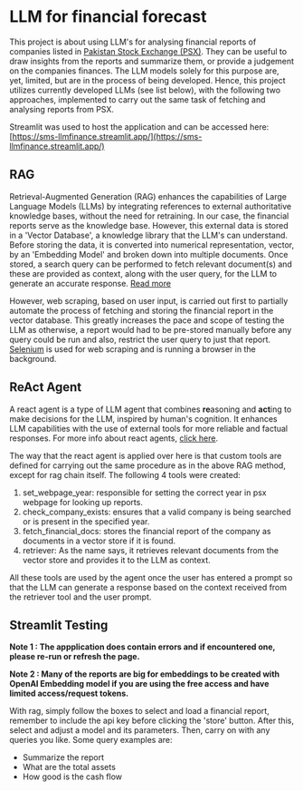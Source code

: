 # LLM for financial forecast
This project is about using LLM's for analysing financial reports of companies listed in [Pakistan Stock Exchange (PSX)](https://financials.psx.com.pk/).
They can be useful to draw insights from the reports and summarize them, or provide a judgement on the companies finances. The LLM models solely for this purpose are, yet, limited, but are in the process of being developed. 
Hence, this project utilizes currently developed LLMs (see list below), with the following two approaches, implemented to carry out the same task of fetching and analysing reports from PSX. 

Streamlit was used to host the application and can be accessed here: [https://sms-llmfinance.streamlit.app/](https://sms-llmfinance.streamlit.app/)

## RAG
Retrieval-Augmented Generation (RAG) enhances the capabilities of Large Language Models (LLMs) by integrating references to external authoritative knowledge bases, without the need for retraining.
In our case, the financial reports serve as the knowledge base. However, this external data is stored in a 'Vector Database', a knowledge library that the LLM's can understand. Before storing the data, it is converted into numerical representation, vector, by an 'Embedding Model' and broken down into multiple documents. Once stored, a search query can be performed to fetch relevant document(s) and these are provided as context, along with the user query, for the LLM to generate an accurate response. [Read more](https://aws.amazon.com/what-is/retrieval-augmented-generation/)

However, web scraping, based on user input, is carried out first to partially automate the process of fetching and storing the financial report in the vector database. 
This greatly increases the pace and scope of testing the LLM as otherwise, a report would had to be pre-stored manually before any query could be run and also, restrict the user query to just that report.
[Selenium](https://www.selenium.dev/) is used for web scraping and is running a browser in the background. 

## ReAct Agent
A react agent is a type of LLM agent that combines **re**asoning and **act**ing to make decisions for the LLM, inspired by human's cognition. It enhances LLM capabilities with the use of external tools for more reliable and factual responses. For more info about react agents, [click here](https://www.promptingguide.ai/techniques/react). 

The way that the react agent is applied over here is that custom tools are defined for carrying out the same procedure as in the above RAG method, except for rag chain itself. The following 4 tools were created:
1) set_webpage_year: responsible for setting the correct year in psx webpage for looking up reports.
2) check_company_exists: ensures that a valid company is being searched or is present in the specified year.
3) fetch_financial_docs: stores the financial report of the company as documents in a vector store if it is found.
4) retriever: As the name says, it retrieves relevant documents from the vector store and provides it to the LLM as context.

All these tools are used by the agent once the user has entered a prompt so that the LLM can generate a response based on the context received from the retriever tool and the user prompt. 

## Streamlit Testing
**Note 1 : The appplication does contain errors and if encountered one, please re-run or refresh the page.**

**Note 2 : Many of the reports are big for embeddings to be created with OpenAI Embedding model if you are using the free access and have limited access/request tokens.**

With rag, simply follow the boxes to select and load a financial report, remember to include the api key before clicking the 'store' button. After this, select and adjust a model and its parameters. Then, carry on with any queries you like. Some query examples are:

- Summarize the report
- What are the total assets
- How good is the cash flow

